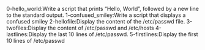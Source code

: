 0-hello_world:Write a script that prints “Hello, World”, followed by a new line to the standard output.
1-confused_smiley:Write a script that displays a confused smiley
2-hellofile:Display the content of the /etc/passwd file.
3-twofiles:Display the content of /etc/passwd and /etc/hosts
4-lastlines:Display the last 10 lines of /etc/passwd.
5-firstlines:Display the first 10 lines of /etc/passwd
